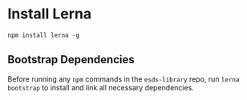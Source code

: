 # Install Lerna

```
npm install lerna -g
```

## Bootstrap Dependencies
Before running any `npm` commands in the `esds-library` repo, run `lerna bootstrap` to install and link all necessary dependencies.
